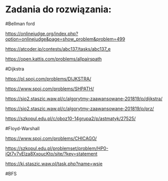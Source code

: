 # Zadania do rozwiązania:

#Bellman ford

https://onlinejudge.org/index.php?option=onlinejudge&page=show_problem&problem=499 

https://atcoder.jp/contests/abc137/tasks/abc137_e

https://open.kattis.com/problems/allpairspath

#Dijkstra

https://pl.spoj.com/problems/DIJKSTRA/

https://www.spoj.com/problems/SHPATH/

https://sio2.staszic.waw.pl/c/algorytmy-zaawansowane-201819/p/dijkstra/

https://sio2.staszic.waw.pl/c/algorytmy-zaawansowane-201819/p/prz/

https://szkopul.edu.pl/c/oboz10-14grupa2/p/astmatyk/27525/

#Floyd-Warshall

https://www.spoj.com/problems/CHICAGO/

https://szkopul.edu.pl/problemset/problem/HP0-iQt7v7vElza8XxoucKto/site/?key=statement

https://ki.staszic.waw.pl/task.php?name=wsie

#BFS

